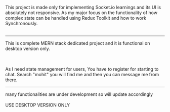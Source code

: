 This project is made only for implementing Socket.io learnings and its UI is absolutely not responsive. 
As my major focus on the functionality of how complex state can be handled using Redux Toolkit and how to work Synchronously. 
<br><br><hr>
This is complete MERN stack dedicated project and it is functional on desktop version only. 

<br><br> 
As I need state management for users, You have to register for starting to chat. Search "mohit" you will find me and then you can message me from there.
<hr>
many functionalities are under development so will update accordingly
<br><br>
USE DESKTOP VERSION ONLY
